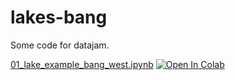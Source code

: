 # lakes-bang

Some code for datajam.

[01_lake_example_bang_west.ipynb](01_lake_example_bang_west.ipynb) [![Open In Colab](https://colab.research.google.com/assets/colab-badge.svg)](https://colab.research.google.com/drive/13Ndo2P9i1Uxp6jhfoIibQ0MxqEgNZ2Yl?usp=sharing)
